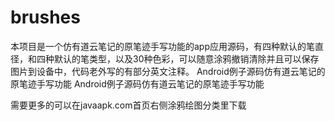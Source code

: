brushes
=======

本项目是一个仿有道云笔记的原笔迹手写功能的app应用源码，有四种默认的笔直径，和四种默认的笔类型，以及30种色彩，可以随意涂鸦撤销清除并且可以保存图片到设备中，代码老外写的有部分英文注释。
Android例子源码仿有道云笔记的原笔迹手写功能 Android例子源码仿有道云笔记的原笔迹手写功能

需要更多的可以在javaapk.com首页右侧涂鸦绘图分类里下载
